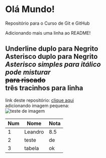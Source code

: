 # Olá Mundo!
 Repositório para o Curso de Git e GitHub

Adicionando mais uma linha ao README!
   
__Underline duplo para Negrito__   
**Asterisco duplo para Negrito**   
*Asterisco simples para itálico*   
__*pode misturar*__   
~~para riscado~~   
três tracinhos para linha   
---
link deste repositório: [clique aqui](https://github.com/lldsouzadev/ll_Teste)   
adicionando imagem pequena:    
![teste de imagem](https://img-os-static.mihoyo.com/upload/2020/05/18/4eec8e6733678648d2674e0448d240cc.png)   
   

Num | Nome | Nota
---|---|---
1 | Leandro | 8.5
2 | teste | de
3 | tabela | ok
